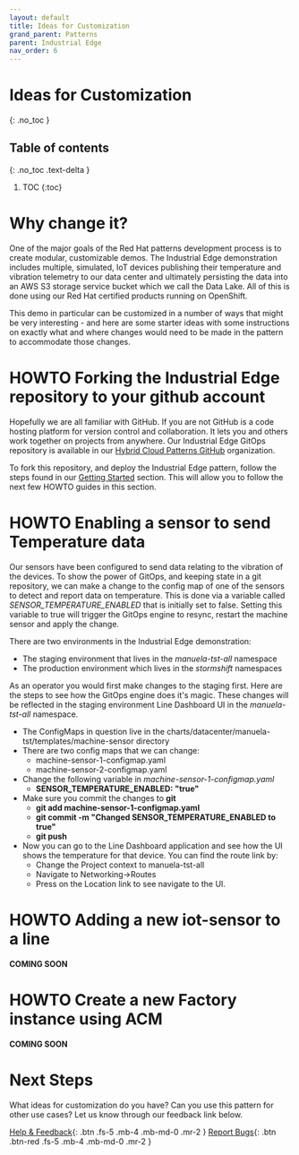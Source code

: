 ```yaml
---
layout: default
title: Ideas for Customization
grand_parent: Patterns
parent: Industrial Edge
nav_order: 6
---
```


# Ideas for Customization

{: .no_toc }

## Table of contents

{: .no_toc .text-delta }

1. TOC
{:toc}

# Why change it?

One of the major goals of the Red Hat patterns development process is to create modular, customizable demos. The Industrial Edge demonstration includes multiple, simulated, IoT devices publishing their temperature and vibration telemetry to our data center and ultimately persisting the data into an AWS S3 storage service bucket which we call the Data Lake. All of this is done using our Red Hat certified products running on OpenShift. 

This demo in particular can be customized in a number of ways that might be very interesting - and here are some starter ideas with some instructions on exactly what and where changes would need to be made in the pattern to accommodate those changes.

# HOWTO Forking the Industrial Edge repository to your github account

Hopefully we are all familiar with GitHub.  If you are not GitHub is a code hosting platform for version control and collaboration. It lets you and others work together on projects from anywhere.  Our Industrial Edge GitOps repository is available in our [Hybrid Cloud Patterns GitHub](https://github.com/hybrid-cloud-patterns "Hybrid Cloud Patterns Homepage") organization.

To fork this repository, and deploy the Industrial Edge pattern, follow the steps found in our [Getting Started](https://hybrid-cloud-patterns.io/industrial-edge/getting-started "Industrial Edge Getting Started Guide") section.  This will allow you to follow the next few HOWTO guides in this section.


# HOWTO Enabling a sensor to send Temperature data

Our sensors have been configured to send data relating to the vibration of the devices.  To show the power of GitOps, and keeping state in a git repository, we can make a change to the config map of one of the sensors to detect and report data on temperature. This is done via a variable called *SENSOR_TEMPERATURE_ENABLED* that is initially set to false.  Setting this variable to true will trigger the GitOps engine to resync, restart the machine sensor and apply the change.

There are two environments in the Industrial Edge demonstration:
* The staging environment that lives in the *manuela-tst-all* namespace
* The production environment which lives in the *stormshift* namespaces

As an operator you would first make changes to the staging first.  Here are the steps to see how the GitOps engine does it's magic. These changes will be reflected in the staging environment Line Dashboard UI in the *manuela-tst-all* namespace.

* The ConfigMaps in question live in the charts/datacenter/manuela-tst/templates/machine-sensor directory
* There are two config maps that we can change:
  * machine-sensor-1-configmap.yaml
  * machine-sensor-2-configmap.yaml
* Change the following variable in *machine-sensor-1-configmap.yaml*
  *  **SENSOR_TEMPERATURE_ENABLED: "true"**
* Make sure you commit the changes to **git**
  * **git add machine-sensor-1-configmap.yaml**
  * **git commit -m "Changed SENSOR_TEMPERATURE_ENABLED to true"**
  * **git push**
* Now you can go to the Line Dashboard application and see how the UI shows the temperature for that device.  You can find the route link by:
  * Change the Project context to manuela-tst-all
  * Navigate to Networking->Routes
  * Press on the Location link to see navigate to the UI.

# HOWTO Adding a new iot-sensor to a line

**COMING SOON**


# HOWTO Create a new Factory instance using ACM

**COMING SOON**

# Next Steps

What ideas for customization do you have? Can you use this pattern for other use cases?  Let us know through our feedback link below.

[Help & Feedback](https://groups.google.com/g/hybrid-cloud-patterns){: .btn .fs-5 .mb-4 .mb-md-0 .mr-2 }
[Report Bugs](https://github.com/hybrid-cloud-patterns/ansible-edge-gitops/issues){: .btn .btn-red .fs-5 .mb-4 .mb-md-0 .mr-2 }
